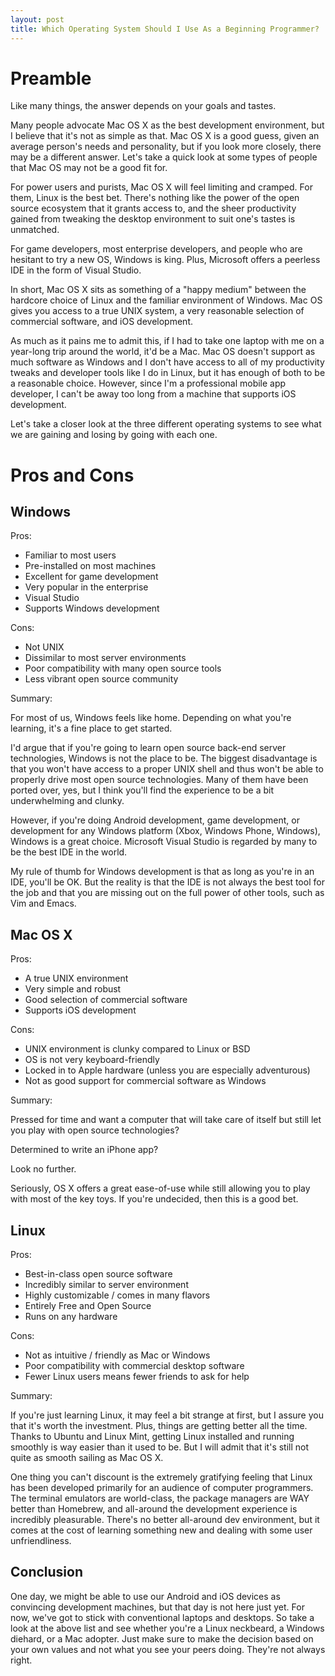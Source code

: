 ```yaml
---
layout: post
title: Which Operating System Should I Use As a Beginning Programmer?
---
```


# Preamble

Like many things, the answer depends on your goals and tastes.

Many people advocate Mac OS X as the best development environment, but I believe that it's not as simple as that. Mac OS X is a good guess, given an average person's needs and personality, but if you look more closely, there may be a different answer. Let's take a quick look at some types of people that Mac OS may not be a good fit for.

For power users and purists, Mac OS X will feel limiting and cramped. For them, Linux is the best bet. There's nothing like the power of the open source ecosystem that it grants access to, and the sheer productivity gained from tweaking the desktop environment to suit one's tastes is unmatched.

For game developers, most enterprise developers, and people who are hesitant to try a new OS, Windows is king. Plus, Microsoft offers a peerless IDE in the form of Visual Studio.

In short, Mac OS X sits as something of a "happy medium" between the hardcore choice of Linux and the familiar environment of Windows. Mac OS gives you access to a true UNIX system, a very reasonable selection of commercial software, and iOS development. 

As much as it pains me to admit this, if I had to take one laptop with me on a year-long trip around the world, it'd be a Mac. Mac OS doesn't support as much software as Windows and I don't have access to all of my productivity tweaks and developer tools like I do in Linux, but it has enough of both to be a reasonable choice. However, since I'm a professional mobile app developer, I can't be away too long from a machine that supports iOS development. 

Let's take a closer look at the three different operating systems to see what we are gaining and losing by going with each one.

# Pros and Cons

## Windows

Pros:

* Familiar to most users
* Pre-installed on most machines
* Excellent for game development
* Very popular in the enterprise
* Visual Studio
* Supports Windows development

Cons:

* Not UNIX
* Dissimilar to most server environments
* Poor compatibility with many open source tools
* Less vibrant open source community

Summary:

For most of us, Windows feels like home. Depending on what you're learning, it's a fine place to get started. 

I'd argue that if you're going to learn open source back-end server technologies, Windows is not the place to be. The biggest disadvantage is that you won't have access to a proper UNIX shell and thus won't be able to properly drive most open source technologies. Many of them have been ported over, yes, but I think you'll find the experience to be a bit underwhelming and clunky.

However, if you're doing Android development, game development, or development for any Windows platform (Xbox, Windows Phone, Windows), Windows is a great choice. Microsoft Visual Studio is regarded by many to be the best IDE in the world. 

My rule of thumb for Windows development is that as long as you're in an IDE, you'll be OK. But the reality is that the IDE is not always the best tool for the job and that you are missing out on the full power of other tools, such as Vim and Emacs.

## Mac OS X

Pros:

* A true UNIX environment
* Very simple and robust
* Good selection of commercial software 
* Supports iOS development

Cons:

* UNIX environment is clunky compared to Linux or BSD
* OS is not very keyboard-friendly
* Locked in to Apple hardware (unless you are especially adventurous)
* Not as good support for commercial software as Windows

Summary:

Pressed for time and want a computer that will take care of itself but still let you play with open source technologies?

Determined to write an iPhone app?

Look no further. 

Seriously, OS X offers a great ease-of-use while still allowing you to play with most of the key toys. If you're undecided, then this is a good bet.

## Linux

Pros:

* Best-in-class open source software
* Incredibly similar to server environment
* Highly customizable / comes in many flavors
* Entirely Free and Open Source
* Runs on any hardware

Cons:

* Not as intuitive / friendly as Mac or Windows
* Poor compatibility with commercial desktop software
* Fewer Linux users means fewer friends to ask for help

Summary:

If you're just learning Linux, it may feel a bit strange at first, but I assure you that it's worth the investment. Plus, things are getting better all the time. Thanks to Ubuntu and Linux Mint, getting Linux installed and running smoothly is way easier than it used to be. But I will admit that it's still not quite as smooth sailing as Mac OS X.

One thing you can't discount is the extremely gratifying feeling that Linux has been developed primarily for an audience of computer programmers. The terminal emulators are world-class, the package managers are WAY better than Homebrew, and all-around the development experience is incredibly pleasurable. There's no better all-around dev environment, but it comes at the cost of learning something new and dealing with some user unfriendliness.

## Conclusion

One day, we might be able to use our Android and iOS devices as convincing development machines, but that day is not here just yet. For now, we've got to stick with conventional laptops and desktops. So take a look at the above list and see whether you're a Linux neckbeard, a Windows diehard, or a Mac adopter. Just make sure to make the decision based on your own values and not what you see your peers doing. They're not always right.
